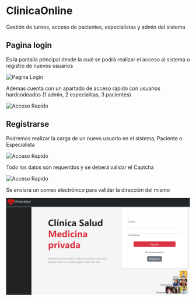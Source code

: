# ClinicaOnline

Gestión de turnos, acceso de pacientes, especialistas y admin del sistema

## Pagina login

Es la pantalla principal desde la cual se podrá realizar el acceso al sistema o registro de nuevos usuarios

![Pagina Login](https://github.com/EstebanMato/ClinicaOnlineTPLabo/blob/master/imgReadme/2023-11-16%09_41_56-.png)

Ademas cuenta con un apartado de acceso rápido con usuarios hardcodeados (1 admin, 2 especialitas, 3 pacientes) 

![Acceso Rapido](https://github.com/EstebanMato/ClinicaOnlineTPLabo/blob/master/imgReadme/2023-11-16%09_44_09-ClinicaOnline.png)

## Registrarse

Podremos realizar la carga de un nuevo usuario en el sistema, Paciente o Especialista 

![Acceso Rapido](https://github.com/EstebanMato/ClinicaOnlineTPLabo/blob/master/imgReadme/2023-11-16%11_20_06-ClinicaOnline.png)

Todo los datos son requeridos y se deberá validar el Captcha 

![Acceso Rapido](https://github.com/EstebanMato/ClinicaOnlineTPLabo/blob/master/imgReadme/2023-11-16%11_20_32-ClinicaOnline.png)

Se enviara un correo electrónico para validar la dirección del mismo


![Pagina Login](https://github.com/EstebanMato/ClinicaOnlineTPLabo/blob/master/imgReadme/2023-11-16%2009_13_20-ClinicaOnline.png)
